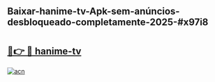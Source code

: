 ## Baixar-hanime-tv-Apk-sem-anúncios-desbloqueado-completamente-2025-#x97i8

# <h2><a href="https://ainizakaria.my?title=hanime-tv&ref=20M">🔗👉 🔴 hanime-tv</a></h2>

[![acn](https://github.com/user-attachments/assets/0f9c940e-d8b0-45ae-aac7-cd30a18b3e1c)](https://ainizakaria.my?title=hanime-tv&ref=20M)

